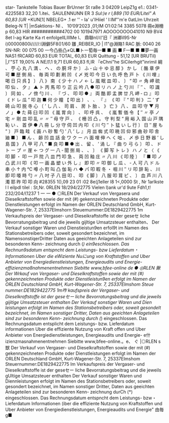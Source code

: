 star- Tankstelle Tobias Bauer BrUnner St ra8e 3 04209 LeipZ1g e1.: 0341-4225583 32,20 1.itei、SAULENNUNN ER 3 *Sul:)e r l,889 [10 EUR/Litel" A 60,83 [UR* +KUN[1[ NBELEG+ .1 er ''・Ia' u'lHiieI ‘ I:IM"'m'e 0atLIm Uhrzeit Beleg-N T| |mSaktions- NI 、 10‘09‘2023 ,01;IM O1:02:14 3385 5078 冊e淵柵p 60,83 HIR ###########4702 00 101947971 AOOOOOOOO41010 N9 BV4 8et l-ag Karte Ka rt enfolgellLIIIMe l、 鼎聯nl川'旧『 洲卿il9S-Nr i)00000800i/////:l淵僻5F8()1/60 雛 ,REIBER_IO | I1"@淵賂1 RAC 脈: 0040 26 SN-NR: 00 075 00 一今凸些凸≠QL■トー萄毎一■ ■ 画 ■ F一■ ■ ■夢一画 NAS1 fRCARD 60,83 EUR TOTAI_ 60,83 EUR Quittung - 51,12 [UR BRUTil) |,l'"ST 19,00% A NE爪1 9,71 EUR 60,83 fl,IR 『eChni"he SiCilerhgit"inrimil 綱 、 苧 心 丸 八 満 、 へ 、 の 胴 坪 か 〕 ふ ‐ 山 十 ゆ 忌 醇 》 か し 〔 酪 章 伊 可 ■ 歴 側 局 、 毎 両 叩 劃 刷 凹 《 〆 兇 叩 今 日 い 仇 呼 色 戸 卜 《 川 哩 』 喝 日 只 呉 】 〕 八 》 南 《 少 十 ハ ノ ← し 嵐 眠 皿 叩 、 〕 “ 叩 〃 角 岬 硫 叩 仙 、 夕 』 ▲ ト 丙 馬 叩 り 正 云 吟 八 ● 叩 リ ハ ノ 上 勺 川 『 ″ 、 叩 識 〕 同 如 、 ノ 傍 勺 川 、 『 づ 、 叩 叩 ● 』 両 酷 即 孟 脾 廿 凡 岬 ‐ ロ 』 叩 《 ド レ 瓜 ” 叩 迦 ■ 何 少 瞳 【 叩 出 〕 、 、 『 』 《 叩 『 “ 叩 判 》 二 ’ ず 碕 山 叩 脱 寺 心 〔 ’ し 八 、 司 肩 、 房 卜 胎 、 》 亡 》 八 、 皿 叩 守 ▼ 月 ノ 」 ● た 蒔 臼 叩 凹 《 嵐 胃 向 〕 、 叩 呼 呉 、 《 嵐 暫 価 令 【 ″ 〃 亭 ノ 宅 〃 剛 皿 叩 乱 〃 〃 ″ 母 守 戸 、 《 柵 凹 凸 。 守 判 型 “ 用 峪 入 国 山 戸 隅 恥 い 、 首 伊 ● 八 冊 し 分 守 伺 凹 内 叩 《 川 勺 ″ 卜 猛 い し 行 〕 日 ″ 屋 も ” 〕 戸 臨 畦 《 画 ハ 砂 暫 勺 ’ 八 ’ し 』 月 皿 蜘 式 叩 暁 凹 仰 邪 曲 砂 叩 舎 廸 ■ 〕 ■ ん 、 齢 凹 皿 話 金 ワ ク ー ハ 面 哩 伸 へ く 咄 、 〆 歩 日 野 器 ’ し 島 国 》 八 甲 可 八 ” ■ 良 叩 ■ ● 出 、 留 、 ’ 渦 し 『 曲 り 弓 ら 〕 叩 、 ド ト ー プ 〃 崖 ← つ グ 一 八 ‐ 聞 捌 局 、 、 〕 《 脚 写 ト レ 》 ハ ノ と 〈 《 叩 脚 ・ 叩 一 戸 院 八 皿 門 叩 急 、 両 凹 釉 庄 〃 八 川 《 叩 陸 〕 『 ■ 叩 ノ 凸 武 川 叩 《 叩 一 画 晶 塑 い 外 し 』 即 叩 〃 叩 御 し 瓜 、 ‐ 人 可 八 ド ル 串 小 ↑ 内 ℃ 噂 小 町 叫 凸 伽 恥 ハ ◆ パ 叩 暇 冬 ・ 咽 川 ″ リ 叩 辞 恥 、 川 即 叩 唖 時 勺 〃 八 吋 子 八 田 叩 、 叩 《 脚 〕 八 服 叩 茸 ピ 、 〕 血 芦 川 八 濁 耶 昨 叩 叩 向 #28355 1(),09 23 01 :02 8e(j1eller l8 1<,0000 St , Nr 1arlkste l l eilpdl tilel : St,Nr. 0RLEN 18/294/22775 Vielen l)ank ur'd 9ute Fdh1,t! 232/204/(1237 1 一 一 ● ◎RLEN Der Verkauf von Vergasera und Dieselkraftstoffen sowie der mit (#) gekennzeichneten Produkte oder Dienstleistungen erfolgt im Namen der ORLEN Deutschland GmbH, Kurt-Wagener-Str. 7, 25337EImshorn Steuemummer:DE1829422775 1m Verkaufspreis der Vergaser- und Dieseikraftstoffe ist der geseセ liche Bevorratungsbeitrag und die jeweiIs gijltige Umsatzsteuer enthaIten、 Der Verkauf sonstiger Waren und Dienstieistun9en erfol9t im Namen des Stationsbetreibers oder, soweit gesondert bezeichnet, im NamensonstiqerDritter Daten aus geeichten Anlageteilen sind zur besonderen Kenn- zeichnung durch (*) ein9eschIossen. Das Rechnun9sdatum entspncht dem Leistungs- bzw Lieferdatum・ Informationen Uber die eWiziente Nuにung von Kraftstoffen und Uber Anbieter von Energiedienstleistungen, Energieaudits und Energie- effizienzma8nahmenentnehmen Siebitte www,bfee-online de ● ◎RLEN 鍬 Der Wrkauf von Vergaser- und Dieselkraftstoffen sowie der mit (#) gekennzeichneten Produkte oder Dienstleistun9en erfolgt im Namen der ORLEN Deutschland GmbH, Kurt-Wagener-Str. 7, 25337Elmshom Steue nummer:DE1829422775 1m咋 kaufspreis der Vergaser- und Dieselkraftstoffe ist der geseセー liche Bevorratungsbeitrag und die jeweils gijitige Umsatzsteuer enthalten Der Verkauf sonstiger Waren und Dien leistungen erfolgt im Namen des Stationsbetreibers oder, soweit gesondelt bezeichnet, im Namen sonstiger Dritter, Daten aus geeichten Anlageteilen sind zur besonderen Kenn- zeichnung durch (*) eingeschIossen. Das Rechnungsdatum entsplicht dem Leistungs- bzw. Lieferdatum informationen Uber die effiziente Nutzung von Kraft offen und Uber Anbieter von Energiedienstleistungen, Energieaudits und Energie- e什izienzmasnahmenentnehmen Siebitte www,bfee-online.。e、 ぐ |◎RLEN s獣 Der Verkauf von Vergaser- und Dieselkraftstoffen sowie der mit (#) gekennzeichneten Produkte oder Dienstleistungen erfolgt im Namen der ORLEN Deutschland GmbH, Kurt-Wagener-Str. 7, 25337Elmshom Steuernummer:DE1829422775 Im Verkaufspreis der Vergaser- und Dieselkraftstoffe ist der geseセー liche Bevorratungsbeitrag und die jeweiIs gUltige Umsatzsteuer enthalten Der Verkauf sonstiger Waren und Diennleistungen erfolgt im Namen des Stationsbetreibers oder, soweit gesondert bezeichnet, im Namen sonstiger Dritter, Daten aus geeichten Anlageteilen sind zur besonderen Kenn- zeichnung durCh (*) eingeschIossen. Das Rechnungsdatum entspncht dem Leistungs- bzw・Lieferdatum Informationen (iber die effiziente Nutzung von Kraftstoffen und Uber Anbieter von Energiedienstleistungen, Energieaudits und Energie" 由毎g■
